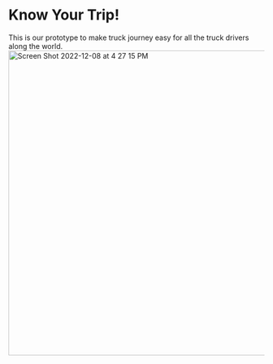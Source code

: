# Know Your Trip!
This is our prototype to make truck journey easy for all the truck drivers along the world.
<img width="599" alt="Screen Shot 2022-12-08 at 4 27 15 PM" src="https://user-images.githubusercontent.com/94922120/206430472-85be6691-3863-4632-a44d-48ad4ef2ddb5.png">




